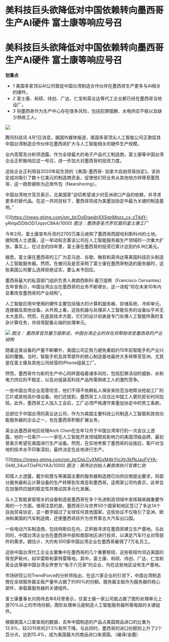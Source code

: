 # 美科技巨头欲降低对中国依赖转向墨西哥生产AI硬件 富士康等响应号召

# 美科技巨头欲降低对中国依赖转向墨西哥生产AI硬件 富士康等响应号召

**划重点**

  * _1_ 美国多家顶尖AI公司敦促中国台湾制造合作伙伴在墨西哥生产更多与AI相关的硬件。
  * _2_ 富士康、和硕、纬创、广达、仁宝和英业达等代工企业都已经在墨西哥当地设厂。
  * _3_ 将墨西哥作为生产中心存在很多风险，包括犯罪猖獗、水电供应不稳以及缺少熟练工人。

![](https://inews.gtimg.com/om_bt/Omm0VgDj5QJQMCbWjjQ2Dz5OHMiH8M6XNK28IOR0vLW_kAA/1000)

腾讯科技讯 4月1日消息，据国外媒体报道，美国多家顶尖人工智能公司正敦促其中国台湾制造合作伙伴在墨西哥扩大与人工智能相关的硬件生产规模。

业内高管及分析师透露，作为全球最大的电子产品代工制造商，富士康等中国台湾企业正积极响应这一号召，进一步加大对墨西哥的投资力度。

这些企业正利用自2020年起生效的《美国-墨西哥-
加拿大自由贸易协定》。该协定成功吸引了数十亿美元的制造商资金，促使他们将业务从其他地方转移至墨西哥，这一趋势被称为近岸外包（Nearshoring）。

中国台湾地方官员表示，北美国家“迫切希望减少对亚洲进口产品的依赖，并寻求更多的替代品。在这一共同目标下，墨西哥将成为美墨加协定中最为关键的制造基地。”

![](https://inews.gtimg.com/om_bt/OoEtgednXXSgnMpzx_cs-zT4dY-
yAVqxDDlbOD7JqsvC8AA/1000) _图注：墨西哥圣杰罗尼莫的富士康工厂_

今年2月，富士康宣布斥资约2700万美元收购了墨西哥西部哈利斯科州的土地。据知情人士透露，这一举动标志着该公司在人工智能服务器生产领域的一次重大扩张。事实上，在过去的四年里，富士康在墨西哥的投资已累计达到约6.9亿美元。

据悉，富士康在墨西哥的工厂为亚马逊、谷歌、微软和英伟达等美国科技巨头制造人工智能服务器。然而，在被问及是否采购了富士康在墨西哥制造的服务器时，这些美国公司要么选择拒绝证实，要么未予回应。

墨西哥最大的私营部门组织负责人弗朗西斯科·塞万提斯（Francisco
Cervantes）去年曾表示，中国台湾企业在墨西哥的业务不断增长，这一进程“将在未来10年内显著改变墨西哥的产业结构”。

人工智能应用中使用的硬件主要包括强大的计算机服务器、存储系统、冷却单元、连接器及其他设备。从外观上看，这些机器与处理非人工智能任务的设备似乎并无太大差异。然而，在底层技术方面，它们的设计初衷是专门处理人工智能所需的复杂计算任务，并经常配备尖端的处理单元。

![](https://inews.gtimg.com/om_bt/OFLm3I2F92QiiQUVRU48VMqhbNux415EuxQ_ADDtkfkl8AA/1000)
_图注： 墨西哥官员塞万提斯说，中国台湾企业的存在将帮助改变墨西哥的产业结构_

随着这类设备的产量不断攀升，美国公司正努力避免重蹈约15年前智能手机产业兴起的覆辙。当时，智能手机及其零部件的核心制造基地最终大多转移至亚洲，尤其是在富士康及其他公司经营的iPhone组装工厂。

然而，墨西哥作为新的生产中心同样面临着诸多风险，包括犯罪活动的威胁、水和电力供应的不稳定，以及对组装高科技产品所需熟练工人的激烈竞争。

一些中国台湾企业高管坦言，他们不得不依赖私人保安来防范当地帮派抢劫工厂的芯片或其他高价值设备。他们还提到，墨西哥工人往往比中国工人更抗拒长时间加班。此外，墨西哥工人加入工会后，工厂必须严格遵守美墨加协定中的劳工条款。

总部位于中国台湾的英业达公司，作为为美国主要科技公司制造人工智能和其他功能服务器的企业之一，也在墨西哥积极扩展业务。

英业达墨西哥地区经理Arch
Chen在去年12月于中国台湾举行的一次会议上透露，他的一位客户——一家在人工智能开发领域颇具影响力的美国顶级品牌，最初曾表示希望在美国进行生产设备。然而，在实地考察了墨西哥的设施后，客户对当地的技术水平印象深刻，最终决定在此地进行生产。

![](https://inews.gtimg.com/om_bt/OqLCvXMGxM4kYiicXh3kfNJauFVYA-
GkM_34unTOePlUYAA/1000) _图注：英伟达创始人兼首席执行官黄仁勋_

知情人士透露，戴尔和慧与等美国主要的服务器制造商已向供应商提出要求，将部分服务器和云计算设备的生产转移到东南亚和墨西哥。这两家公司均表示，此举旨在加强供应链的稳定性并推动其多元化发展。

与人工智能紧密相关的设备制造是墨西哥在多个先进制造领域中发挥越来越重要作用的一个方面。值得注意的是，墨西哥已与世界50个国家和地区签订了多达14个自由贸易协定，这一数字超过了全球任何其他国家。这些协议不仅吸引了亚洲、欧洲和美国的汽车制造商，还使墨西哥跃升为世界第五大汽车出口国。

一些电动汽车制造商，包括特斯拉在内，正积极寻求在墨西哥建立生产基地。与此同时，中国台湾企业也在墨西哥中部和南部地区进行投资，以满足汽车行业对零部件的需求。据估计，大约有300家中国台湾企业在墨西哥雇佣了7万名员工。

这些中国台湾代工企业主要集中在墨西哥的几个重要枢纽，这些枢纽均邻近美国的得克萨斯州，如华雷斯和蒙特雷等地。其中，富士康、和硕、纬创、广达、仁宝和英业达等被中国台湾业界誉为“电子六兄弟”的企业，均在这些地区设有生产基地。

市场研究公司TrendForce的分析师指出，在这六家企业的引领下，中国台湾制造商在全球服务器主板产量中占据了约90%的份额。服务器主板作为服务器的核心部件，承载着服务器的关键组件。

富士康董事长刘扬伟去年8月曾表示，仅富士康一家公司就占据了图形处理单元上游70%以上的市场份额。图形处理单元是制造人工智能服务器所需电路的关键组件。

根据美国人口普查局的数据，去年中国制造的产品占美国商品进口的比重为13.9%，较2015年的21.5%有所下降。与此同时，墨西哥的进口份额则上升了2个百分点，达到15.4%，成为美国最大的商品进口来源国。（编译/金鹿）

